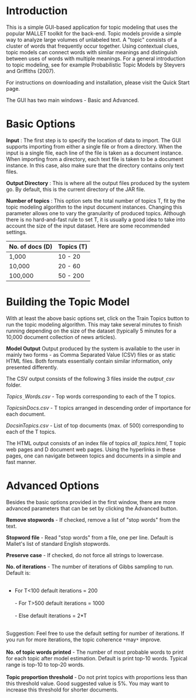 # Introduction #

This is a simple GUI-based application for topic modeling that uses the popular MALLET toolkit for the back-end.
Topic models provide a simple way to analyze large volumes of unlabeled text. A "topic" consists of a cluster of words that frequently occur together. Using contextual clues, topic models can connect words with similar meanings and distinguish between uses of words with multiple meanings. For a general introduction to topic modeling, see for example Probabilistic Topic Models by Steyvers and Griffiths (2007).

For instructions on downloading and installation, please visit the Quick Start page.

The GUI has two main windows - Basic and Advanced.

# Basic Options #

**Input** : The first step is to specify the location of data to import. The GUI supports importing from either a single file or from a directory.
When the input is a single file, each line of the file is taken as a document instance.
When importing from a directory, each text file is taken to be a document instance. In this case, also make sure that the directory contains only text files.

**Output Directory** : This is where all the output files produced by the system go. By default, this is the current directory of the JAR file.

**Number of topics** : This option sets the total number of topics T, fit by the topic modeling algorithm to the input document instances. Changing this parameter allows one to vary the granularity of produced topics. Although there is no hard-and-fast rule to set T, it is usually a good idea to take into account the size of the input dataset. Here are some recommended settings.

|No. of docs (D)|Topics (T)|
|:--------------|:---------|
|1,000          |10 - 20   |
|10,000         |20 - 60   |
|100,000        |50 - 200  |

# Building the Topic Model #

With at least the above basic options set, click on the Train Topics button to run the topic modeling algorithm. This may take several minutes to finish running depending on the size of the dataset (typically 5 minutes for a 10,000 document collection of news articles).

**Model Output**
Output produced by the system is available to the user in mainly two forms - as Comma Separated Value (CSV) files or as static HTML files. Both formats essentially contain similar information, only presented differently.

The CSV output consists of the following 3 files inside the _output`_`csv_ folder.

_Topics`_`Words.csv_ - Top words corresponding to each of the T topics.

_TopicsinDocs.csv_ -  T topics arranged in descending order of importance for each document.

_DocsinTopics.csv_ -  List of top documents (max. of 500) corresponding to each of the T topics.

The HTML output consists of an index file of topics _all`_`topics.html_, T topic web pages and D document web pages. Using the hyperlinks in these pages, one can navigate between topics and documents in a simple and fast manner.

# Advanced Options #

Besides the basic options provided in the first window, there are more advanced parameters that can be set by clicking the Advanced  button.

**Remove stopwords** - If checked, remove a list of "stop words" from the text.

**Stopword file** - Read "stop words" from a file, one per line. Default is Mallet's list of standard English stopwords.

**Preserve case** - If checked, do not force all strings to lowercase.

**No. of iterations** - The number of iterations of Gibbs sampling to run.
<br>Default is:<br>
<br>
- For T<100 default iterations = 200<br>
<br>- For T>500 default iterations = 1000<br>
<br>- Else default iterations = 2*T<br>
<br>
Suggestion: Feel free to use the default setting for number of iterations.  If you run for more iterations, the topic coherence <code>*</code>may<code>*</code> improve.<br>
<br>
<b>No. of topic words printed</b> - The number of most probable words to print for each topic after model estimation.  Default is print top-10 words.  Typical range is top-10 to top-20 words.<br>
<br>
<b>Topic proportion threshold</b> - Do not print topics with proportions less than this threshold value. Good suggested value is 5%.  You may want to increase this threshold for shorter documents.